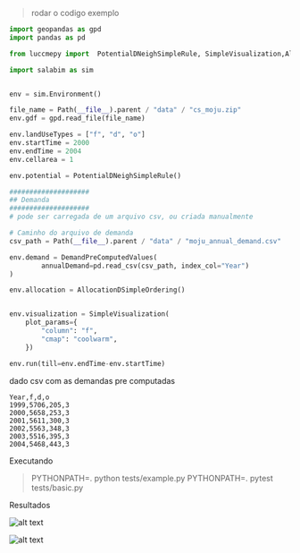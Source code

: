 
> rodar o codigo exemplo

~~~python
import geopandas as gpd
import pandas as pd

from luccmepy import  PotentialDNeighSimpleRule, SimpleVisualization,AllocationDSimpleOrdering, DemandPreComputedValues

import salabim as sim


env = sim.Environment()

file_name = Path(__file__).parent / "data" / "cs_moju.zip"
env.gdf = gpd.read_file(file_name)

env.landUseTypes = ["f", "d", "o"]
env.startTime = 2000
env.endTime = 2004 
env.cellarea = 1

env.potential = PotentialDNeighSimpleRule()

####################
## Demanda
####################
# pode ser carregada de um arquivo csv, ou criada manualmente

# Caminho do arquivo de demanda
csv_path = Path(__file__).parent / "data" / "moju_annual_demand.csv" 

env.demand = DemandPreComputedValues(
        annualDemand=pd.read_csv(csv_path, index_col="Year")
)

env.allocation = AllocationDSimpleOrdering()


env.visualization = SimpleVisualization(
    plot_params={
        "column": "f",
        "cmap": "coolwarm",
    })

env.run(till=env.endTime-env.startTime)

~~~

dado csv com as demandas pre computadas

~~~csv
Year,f,d,o
1999,5706,205,3
2000,5658,253,3
2001,5611,300,3
2002,5563,348,3
2003,5516,395,3
2004,5468,443,3
~~~

Executando

> PYTHONPATH=. python tests/example.py
> PYTHONPATH=. pytest tests/basic.py

Resultados

![alt text](doc/image-1.png)

![alt text](doc/image.png)